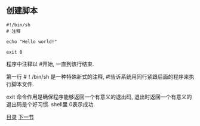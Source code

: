 ## 创建脚本

```
#!/bin/sh
# 注释

echo "Hello world!"

exit 0

```

程序中注释以 #开始, 一直到该行结束.

第一行 #！/bin/sh 是一种特殊新式的注释, #!告诉系统用同行紧跟后面的程序来执行脚本文件.

exit 命令作用是确保程序能够返回一个有意义的退出码, 退出时返回一个有意义的退出码是个好习惯. shell里 0表示成功.





[目录](README.md)
[下一节](README.md)
